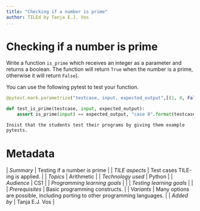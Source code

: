 ```yaml
---
title: "Checking if a number is prime"
author: TILEd by Tanja E.J. Vos
...
```


# Checking if a number is prime

Write a function `is_prime` which receives an integer as a parameter and returns a boolean. The function will return `True` when the number is a prime, otherwise it will return `False`).

You can use the following pytest to test your function.

```python
@pytest.mark.parametrize("testcase, input, expected_output",[(1, 0, False), (2, 1, False), (3, 2, True), (4, 25, False), (5, 23, True), (6, 97, True) ] )

def test_is_prime(testcase, input, expected_output): 
    assert is_prime(input) == expected_output, "case 0".format(testcase)
```

```testruntile
Insist that the students test their programs by giving them example
pytests.
```

# Metadata

| *Summary*                     | Testing if a number is prime |
| *TILE aspects*                | Test cases TILE-ing is applied. |
| *Topics*                      | Arithmetic |
| *Technology used*             | Python |
| *Audience*                    | CS1 |
| *Programming learning goals*  |  |
| *Testing learning goals*      |  |
| *Prerequisites*               | Basic programming constructs. |
| *Variants*                    | Many options are possible, including porting to other programming languages. | 
| *Added by*                    | Tanja E.J. Vos |   


